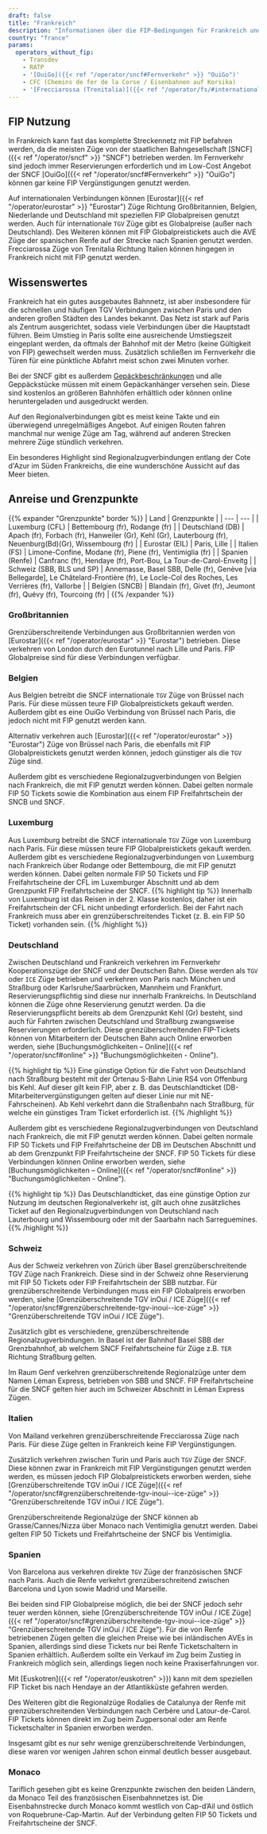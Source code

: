 ```yaml
---
draft: false
title: "Frankreich"
description: "Informationen über die FIP-Bedingungen für Frankreich und für welche Betreiber Vergünstigungen genutzt werden können."
country: "france"
params:
  operators_without_fip:
    - Transdev
    - RATP
    - '[OuiGo]({{< ref "/operator/sncf#Fernverkehr" >}} "OuiGo")'
    - CFC (Chemins de fer de la Corse / Eisenbahnen auf Korsika)
    - '[Frecciarossa (Trenitalia)]({{< ref "/operator/fs/#internationale-frecciarossa-züge-nach-paris" >}} "Frecciarossa (Trenitalia)")'
---
```


## FIP Nutzung

In Frankreich kann fast das komplette Streckennetz mit FIP befahren werden, da die meisten Züge von der staatlichen Bahngesellschaft [SNCF]({{< ref "/operator/sncf" >}} "SNCF") betrieben werden. Im Fernverkehr sind jedoch immer Reservierungen erforderlich und im Low-Cost Angebot der SNCF [OuiGo]({{< ref "/operator/sncf#Fernverkehr" >}} "OuiGo") können gar keine FIP Vergünstigungen genutzt werden.

Auf internationalen Verbindungen können [Eurostar]({{< ref "/operator/eurostar" >}} "Eurostar") Züge Richtung Großbritannien, Belgien, Niederlande und Deutschland mit speziellen FIP Globalpreisen genutzt werden. Auch für internationale `TGV` Züge gibt es Globalpreise (außer nach Deutschland). Des Weiteren können mit FIP Globalpreistickets auch die AVE Züge der spanischen Renfe auf der Strecke nach Spanien genutzt werden. Frecciarossa Züge von Trenitalia Richtung Italien können hingegen in Frankreich nicht mit FIP genutzt werden.

## Wissenswertes

Frankreich hat ein gutes ausgebautes Bahnnetz, ist aber insbesondere für die schnellen und häufigen TGV Verbindungen zwischen Paris und den anderen großen Städten des Landes bekannt. Das Netz ist stark auf Paris als Zentrum ausgerichtet, sodass viele Verbindungen über die Hauptstadt führen. Beim Umstieg in Paris sollte eine ausreichende Umstiegszeit eingeplant werden, da oftmals der Bahnhof mit der Metro (keine Gültigkeit von FIP) gewechselt werden muss. Zusätzlich schließen im Fernverkehr die Türen für eine pünktliche Abfahrt meist schon zwei Minuten vorher.

Bei der SNCF gibt es außerdem [Gepäckbeschränkungen](https://www.sncf-voyageurs.com/en/travel-with-us/in-france/tgv-inoui/your-luggage-and-lockers/) und alle Geppäckstücke müssen mit einem Gepäckanhänger versehen sein. Diese sind kostenlos an größeren Bahnhöfen erhältlich oder können online heruntergeladen und ausgedruckt werden.

Auf den Regionalverbindungen gibt es meist keine Takte und ein überwiegend unregelmäßiges Angebot. Auf einigen Routen fahren manchmal nur wenige Züge am Tag, während auf anderen Strecken mehrere Züge stündlich verkehren.

Ein besonderes Highlight sind Regionalzugverbindungen entlang der Cote d'Azur im Süden Frankreichs, die eine wunderschöne Aussicht auf das Meer bieten.

## Anreise und Grenzpunkte

{{% expander "Grenzpunkte" border %}}
| Land | Grenzpunkte |
| --- | --- |
| Luxemburg (CFL) | Bettembourg (fr), Rodange (fr) |
| Deutschland (DB) | Apach (fr), Forbach (fr), Hanweiler (Gr), Kehl (Gr), Lauterbourg (fr), Neuenburg(Bd)(Gr), Wissembourg (fr) |
| Eurostar (EIL) | Paris, Lille |
| Italien (FS) | Limone-Confine, Modane (fr), Piene (fr), Ventimiglia (fr) |
| Spanien (Renfe) | Canfranc (fr), Hendaye (fr), Port-Bou, La Tour-de-Carol-Enveitg |
| Schweiz (SBB, BLS und SP) | Annemasse, Basel SBB, Delle (fr), Genève [via Bellegarde], Le Châtelard-Frontière (fr), Le Locle-Col des Roches, Les Verrières (fr), Vallorbe |
| Belgien (SNCB) | Blandain (fr), Givet (fr), Jeumont (fr), Quévy (fr), Tourcoing (fr) |
{{% /expander %}}

### Großbritannien

Grenzüberschreitende Verbindungen aus Großbritannien werden von [Eurostar]({{< ref "/operator/eurostar" >}} "Eurostar") betrieben. Diese verkehren von London durch den Eurotunnel nach Lille und Paris. FIP Globalpreise sind für diese Verbindungen verfügbar.

### Belgien

Aus Belgien betreibt die SNCF internationale `TGV` Züge von Brüssel nach Paris. Für diese müssen teure FIP Globalpreistickets gekauft werden. Außerdem gibt es eine OuiGo Verbindung von Brüssel nach Paris, die jedoch nicht mit FIP genutzt werden kann.

Alternativ verkehren auch [Eurostar]({{< ref "/operator/eurostar" >}} "Eurostar") Züge von Brüssel nach Paris, die ebenfalls mit FIP Globalpreistickets genutzt werden können, jedoch günstiger als die `TGV` Züge sind.

Außerdem gibt es verschiedene Regionalzugverbindungen von Belgien nach Frankreich, die mit FIP genutzt werden können. Dabei gelten normale FIP 50 Tickets sowie die Kombination aus einem FIP Freifahrtschein der SNCB und SNCF.

### Luxemburg

Aus Luxemburg betreibt die SNCF internationale `TGV` Züge von Luxemburg nach Paris. Für diese müssen teure FIP Globalpreistickets gekauft werden. Außerdem gibt es verschiedene Regionalzugverbindungen von Luxemburg nach Frankreich über Rodange oder Bettembourg, die mit FIP genutzt werden können. Dabei gelten normale FIP 50 Tickets und FIP Freifahrtscheine der CFL im Luxemburger Abschnitt und ab dem Grenzpunkt FIP Freifahrtscheine der SNCF.
{{% highlight tip %}}
Innerhalb von Luxemburg ist das Reisen in der 2. Klasse kostenlos, daher ist ein Freifahrtschein der CFL nicht unbedingt erforderlich. Bei der Fahrt nach Frankreich muss aber ein grenzüberschreitendes Ticket (z. B. ein FIP 50 Ticket) vorhanden sein.
{{% /highlight %}}

### Deutschland

Zwischen Deutschland und Frankreich verkehren im Fernverkehr Kooperationszüge der SNCF und der Deutschen Bahn. Diese werden als `TGV` oder `ICE` Züge betrieben und verkehren von Paris nach München und Straßburg oder Karlsruhe/Saarbrücken, Mannheim und Frankfurt. Reservierungspflichtig sind diese nur innerhalb Frankreichs. In Deutschland können die Züge ohne Reservierung genutzt werden. Da die Reservierungspflicht bereits ab dem Grenzpunkt Kehl (Gr) besteht, sind auch für Fahrten zwischen Deutschland und Straßburg zwangsweise Reservierungen erforderlich. Diese grenzüberschreitenden FIP-Tickets können von Mitarbeitern der Deutschen Bahn auch Online erworben werden, siehe [Buchungsmöglichkeiten – Online]({{< ref "/operator/sncf#online" >}} "Buchungsmöglichkeiten - Online").

{{% highlight tip %}}
Eine günstige Option für die Fahrt von Deutschland nach Straßburg besteht mit der Ortenau S-Bahn Linie RS4 von Offenburg bis Kehl. Auf dieser gilt kein FIP, aber z. B. das Deutschlandticket (DB-Mitarbeitervergünstigungen gelten auf dieser Linie nur mit NE-Fahrscheinen). Ab Kehl verkehrt dann die Straßenbahn nach Straßburg, für welche ein günstiges Tram Ticket erforderlich ist.
{{% /highlight %}}

Außerdem gibt es verschiedene Regionalzugverbindungen von Deutschland nach Frankreich, die mit FIP genutzt werden können. Dabei gelten normale FIP 50 Tickets und FIP Freifahrtscheine der DB im Deutschen Abschnitt und ab dem Grenzpunkt FIP Freifahrtscheine der SNCF. FIP 50 Tickets für diese Verbindungen können Online erworben werden, siehe [Buchungsmöglichkeiten – Online]({{< ref "/operator/sncf#online" >}} "Buchungsmöglichkeiten - Online").

{{% highlight tip %}}
Das Deutschlandticket, das eine günstige Option zur Nutzung im deutschen Regionalverkehr ist, gilt auch ohne zusätzliches Ticket auf den Regionalzugverbindungen von Deutschland nach Lauterbourg und Wissembourg oder mit der Saarbahn nach Sarreguemines.
{{% /highlight %}}

### Schweiz

Aus der Schweiz verkehren von Zürich über Basel grenzüberschreitende TGV Züge nach Frankreich. Diese sind in der Schweiz ohne Reservierung mit FIP 50 Tickets oder FIP Freifahrtschein der SBB nutzbar. Für grenzüberschreitende Verbindungen muss ein FIP Globalpreis erworben werden, siehe [Grenzüberschreitende TGV inOui / ICE Züge]({{< ref "/operator/sncf#grenzüberschreitende-tgv-inoui--ice-züge" >}} "Grenzüberschreitende TGV inOui / ICE Züge").

Zusätzlich gibt es verschiedene, grenzüberschreitende Regionalzugverbindungen. In Basel ist der Bahnhof Basel SBB der Grenzbahnhof, ab welchem SNCF Freifahrtscheine für Züge z.B. `TER` Richtung Straßburg gelten.

Im Raum Genf verkehren grenzüberschreitende Regionalzüge unter dem Namen Léman Express, betrieben von SBB und SNCF. FIP Freifahrtscheine für die SNCF gelten hier auch im Schweizer Abschnitt in Léman Express Zügen.

### Italien

Von Mailand verkehren grenzüberschreitende Frecciarossa Züge nach Paris. Für diese Züge gelten in Frankreich keine FIP Vergünstigungen.

Zusätzlich verkehren zwischen Turin und Paris auch `TGV` Züge der SNCF. Diese können zwar in Frankreich mit FIP Vergünstigungen genutzt werden werden, es müssen jedoch FIP Globalpreistickets erworben werden, siehe [Grenzüberschreitende TGV inOui / ICE Züge]({{< ref "/operator/sncf#grenzüberschreitende-tgv-inoui--ice-züge" >}} "Grenzüberschreitende TGV inOui / ICE Züge").

Grenzüberschreitende Regionalzüge der SNCF können ab Grasse/Cannes/Nizza über Monaco nach Ventimiglia genutzt werden. Dabei gelten FIP 50 Tickets und Freifahrtscheine der SNCF bis Ventimiglia.

### Spanien

Von Barcelona aus verkehren direkte `TGV` Züge der französischen SNCF nach Paris. Auch die Renfe verkehrt grenzüberschreitend zwischen Barcelona und Lyon sowie Madrid und Marseille.

Bei beiden sind FIP Globalpreise möglich, die bei der SNCF jedoch sehr teuer werden können, siehe [Grenzüberschreitende TGV inOui / ICE Züge]({{< ref "/operator/sncf#grenzüberschreitende-tgv-inoui--ice-züge" >}} "Grenzüberschreitende TGV inOui / ICE Züge"). Für die von Renfe betriebenen Zügen gelten die gleichen Preise wie bei inländischen AVEs in Spanien, allerdings sind diese Tickets nur bei Renfe Ticketschaltern in Spanien erhältlich. Außerdem sollte ein Verkauf im Zug beim Zustieg in Frankreich möglich sein, allerdings liegen noch keine Praxiserfahrungen vor.

Mit [Euskotren]({{< ref "/operator/euskotren" >}}) kann mit dem speziellen FIP Ticket bis nach Hendaye an der Atlantikküste gefahren werden.

Des Weiteren gibt die Regionalzüge Rodalies de Catalunya der Renfe mit grenzüberschreitenden Verbindungen nach Cerbère und Latour-de-Carol. FIP Tickets können direkt im Zug beim Zugpersonal oder am Renfe Ticketschalter in Spanien erworben werden.

Insgesamt gibt es nur sehr wenige grenzüberschreitende Verbindungen, diese waren vor wenigen Jahren schon einmal deutlich besser ausgebaut.

### Monaco

Tariflich gesehen gibt es keine Grenzpunkte zwischen den beiden Ländern, da Monaco Teil des französischen Eisenbahnnetzes ist. Die Eisenbahnstrecke durch Monaco kommt westlich von Cap-d’Ail und östlich von Roquebrune-Cap-Martin. Auf der Verbindung gelten FIP 50 Tickets und Freifahrtscheine der SNCF.
